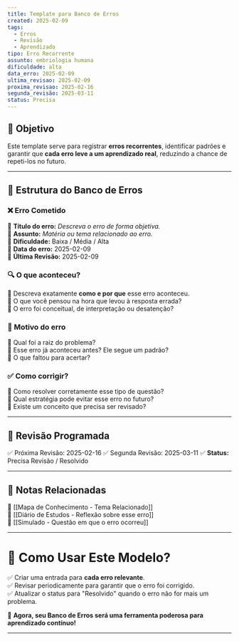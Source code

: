 ```yaml
---
title: Template para Banco de Erros
created: 2025-02-09
tags:
  - Erros
  - Revisão
  - Aprendizado
tipo: Erro Recorrente
assunto: embriologia humana
dificuldade: alta
data_erro: 2025-02-09
ultima_revisao: 2025-02-09
proxima_revisao: 2025-02-16
segunda_revisão: 2025-03-11
status: Precisa
---
```






## **🎯 Objetivo**

Este template serve para registrar **erros recorrentes**, identificar padrões e garantir que **cada erro leve a um aprendizado real**, reduzindo a chance de repeti-los no futuro.

---

## **📂 Estrutura do Banco de Erros**

### **❌ Erro Cometido**

📌 **Título do erro:** _Descreva o erro de forma objetiva._  
📌 **Assunto:** _Matéria ou tema relacionado ao erro._  
📌 **Dificuldade:** Baixa / Média / Alta  
📌 **Data do erro:** 2025-02-09  
📌 **Última Revisão:** 2025-02-09

### **🔍 O que aconteceu?**

📌 Descreva exatamente **como e por que** esse erro aconteceu.  
📌 O que você pensou na hora que levou à resposta errada?  
📌 O erro foi conceitual, de interpretação ou desatenção?

### **🧠 Motivo do erro**

📌 Qual foi a raiz do problema?  
📌 Esse erro já aconteceu antes? Ele segue um padrão?  
📌 O que faltou para acertar?

### **✅ Como corrigir?**

📌 Como resolver corretamente esse tipo de questão?  
📌 Qual estratégia pode evitar esse erro no futuro?  
📌 Existe um conceito que precisa ser revisado?

---

## **📅 Revisão Programada**

✅ Próxima Revisão: 2025-02-16
✅ Segunda Revisão: 2025-03-11
✅ **Status:** Precisa Revisão / Resolvido

---

## **🔗 Notas Relacionadas**

🔹 [[Mapa de Conhecimento - Tema Relacionado]]  
🔹 [[Diário de Estudos - Reflexão sobre esse erro]]  
🔹 [[Simulado - Questão em que o erro ocorreu]]

---

# **🚀 Como Usar Este Modelo?**

✅ Criar uma entrada para **cada erro relevante**.  
✅ Revisar periodicamente para garantir que o erro foi corrigido.  
✅ Atualizar o status para "Resolvido" quando o erro não for mais um problema.

🚀 **Agora, seu Banco de Erros será uma ferramenta poderosa para aprendizado contínuo!**

---
